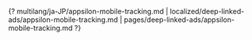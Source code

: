 {? multilang/ja-JP/appsilon-mobile-tracking.md | localized/deep-linked-ads/appsilon-mobile-tracking.md | pages/deep-linked-ads/appsilon-mobile-tracking.md ?}
